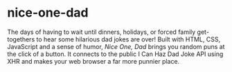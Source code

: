 # nice-one-dad

The days of having to wait until dinners, holidays, or forced family get-togethers to hear some hilarious dad jokes are over! Built with HTML, CSS, JavaScript and a sense of humor, _Nice One, Dad_ brings you random puns at the click of a button. It connects to the public I Can Haz Dad Joke API using XHR and makes your web browser a far more punnier place.
